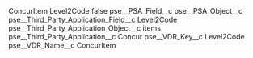 <?xml version="1.0" encoding="UTF-8"?>
<CustomMetadata xmlns="http://soap.sforce.com/2006/04/metadata" xmlns:xsi="http://www.w3.org/2001/XMLSchema-instance" xmlns:xsd="http://www.w3.org/2001/XMLSchema">
    <label>ConcurItem Level2Code</label>
    <protected>false</protected>
    <values>
        <field>pse__PSA_Field__c</field>
        <value xsi:nil="true"/>
    </values>
    <values>
        <field>pse__PSA_Object__c</field>
        <value xsi:nil="true"/>
    </values>
    <values>
        <field>pse__Third_Party_Application_Field__c</field>
        <value xsi:type="xsd:string">Level2Code</value>
    </values>
    <values>
        <field>pse__Third_Party_Application_Object__c</field>
        <value xsi:type="xsd:string">items</value>
    </values>
    <values>
        <field>pse__Third_Party_Application__c</field>
        <value xsi:type="xsd:string">Concur</value>
    </values>
    <values>
        <field>pse__VDR_Key__c</field>
        <value xsi:type="xsd:string">Level2Code</value>
    </values>
    <values>
        <field>pse__VDR_Name__c</field>
        <value xsi:type="xsd:string">ConcurItem</value>
    </values>
</CustomMetadata>
